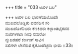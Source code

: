 +++
title = "033 ಅಖಿಳ ಬಲ"

+++
ಅಖಿಳ ಬಲ ಭಾರಣೆಯಲೊಂದೇ  
ಮುಖದಲೊಡ್ಡಿತು ಪವನಜನ ಸಂ  
ಮುಖದೊಳನಿಬರು ಕೆಣಕಿದರು ಕಲ್ಪಾಂತಭೈರವನ  
ಸುಖಿಗಳಕಟಾ ನೀವು ಸಮರೋ  
ನ್ಮುಖರಹರೆ ಕರ್ಣಂಗೆ ಸಾವಿನ  
ಸಖಿಗಳೇ ಲೇಸೆನುತ ಕೈಕೊಂಡೆಚ್ಚನಾ ಭೀಮ     ॥33॥
